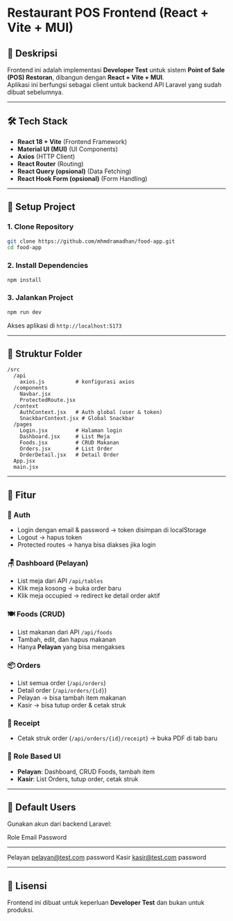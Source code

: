 # Restaurant POS Frontend (React + Vite + MUI)

## 📌 Deskripsi

Frontend ini adalah implementasi **Developer Test** untuk sistem **Point
of Sale (POS) Restoran**, dibangun dengan **React + Vite + MUI**.\
Aplikasi ini berfungsi sebagai client untuk backend API Laravel yang
sudah dibuat sebelumnya.

------------------------------------------------------------------------

## 🛠️ Tech Stack

-   **React 18 + Vite** (Frontend Framework)
-   **Material UI (MUI)** (UI Components)
-   **Axios** (HTTP Client)
-   **React Router** (Routing)
-   **React Query (opsional)** (Data Fetching)
-   **React Hook Form (opsional)** (Form Handling)

------------------------------------------------------------------------

## 🚀 Setup Project

### 1. Clone Repository

``` bash
git clone https://github.com/mhmdramadhan/food-app.git
cd food-app
```

### 2. Install Dependencies

``` bash
npm install
```

### 3. Jalankan Project

``` bash
npm run dev
```

Akses aplikasi di `http://localhost:5173`

------------------------------------------------------------------------

## 📂 Struktur Folder

    /src
      /api
        axios.js          # konfigurasi axios
      /components
        Navbar.jsx
        ProtectedRoute.jsx
      /context
        AuthContext.jsx   # Auth global (user & token)
        SnackbarContext.jsx # Global Snackbar
      /pages
        Login.jsx         # Halaman login
        Dashboard.jsx     # List Meja
        Foods.jsx         # CRUD Makanan
        Orders.jsx        # List Order
        OrderDetail.jsx   # Detail Order
      App.jsx
      main.jsx

------------------------------------------------------------------------

## 📌 Fitur

### 🔑 Auth

-   Login dengan email & password → token disimpan di localStorage
-   Logout → hapus token
-   Protected routes → hanya bisa diakses jika login

### 🪑 Dashboard (Pelayan)

-   List meja dari API `/api/tables`
-   Klik meja kosong → buka order baru
-   Klik meja occupied → redirect ke detail order aktif

### 🍽️ Foods (CRUD)

-   List makanan dari API `/api/foods`
-   Tambah, edit, dan hapus makanan
-   Hanya **Pelayan** yang bisa mengakses

### 📦 Orders

-   List semua order (`/api/orders`)
-   Detail order (`/api/orders/{id}`)
-   Pelayan → bisa tambah item makanan
-   Kasir → bisa tutup order & cetak struk

### 🧾 Receipt

-   Cetak struk order (`/api/orders/{id}/receipt`) → buka PDF di tab
    baru

### 👥 Role Based UI

-   **Pelayan**: Dashboard, CRUD Foods, tambah item
-   **Kasir**: List Orders, tutup order, cetak struk

------------------------------------------------------------------------

## 👥 Default Users

Gunakan akun dari backend Laravel:

  Role      Email              Password
  --------- ------------------ ----------
  Pelayan   pelayan@test.com   password
  Kasir     kasir@test.com     password

------------------------------------------------------------------------

## 📄 Lisensi

Frontend ini dibuat untuk keperluan **Developer Test** dan bukan untuk
produksi.